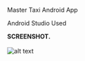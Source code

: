 Master Taxi Android App

Android Studio Used

**SCREENSHOT.** <br> <br>
![alt text](https://telegra.ph/file/1feadf82ac4589c33646b.png) <br><br>
